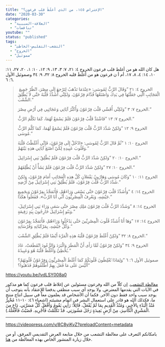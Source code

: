 ```yaml
---
title: "الإعتراض ١٤٥، من الذي أغلَظَ قلب فرعون؟"
date: "2020-03-30"
categories: 
  - "العلاقة-السببية"
  - "تناقضات"
youtube: ""
status: "published"
tags: 
  - "التشعب-التقليص-الخاطئ"
  - "الخروج"
  - "صموئيل"
---
```


هل كان الله هو من أغلط قلب فرعون الخروج ٤: ٢١، ٧: ٣، ١٣، ٩: ١٢، ١٠: ١، ٢٠، ٢٧، ١١: ١٠، ١٤: ٤، ٨، ١٧، أم أ ن فرعون هو من أغلَظَ قلبه الخروج ٨: ٣٢، ٩: ٣٤ وصموئيل الأول ٦: ٦.

>  الخروج ٤: ٢١ ”وَقَالَ الرَّبُّ لِمُوسَى: «عِنْدَمَا تَذْهَبُ لِتَرْجعَ إِلَى مِصْرَ، انْظُرْ جَمِيعَ الْعَجَائِبِ الَّتِي جَعَلْتُهَا فِي يَدِكَ وَاصْنَعْهَا قُدَّامَ فِرْعَوْنَ. وَلكِنِّي أُشَدِّدُ قَلْبَهُ حَتَّى لاَ يُطْلِقَ الشَّعْبَ.“
> 
> الخروج ٧: ٣ ”وَلكِنِّي أُقَسِّي قَلْبَ فِرْعَوْنَ وَأُكَثِّرُ آيَاتِي وَعَجَائِبِي فِي أَرْضِ مِصْرَ.“
> 
> الخروج ٧: ١٣ ”فَاشْتَدَّ قَلْبُ فِرْعَوْنَ فَلَمْ يَسْمَعْ لَهُمَا، كَمَا تَكَلَّمَ الرَّبُّ.“
> 
> الخروج ٩: ١٢ ”وَلكِنْ شَدَّدَ الرَّبُّ قَلْبَ فِرْعَوْنَ فَلَمْ يَسْمَعْ لَهُمَا، كَمَا كَلَّمَ الرَّبُّ مُوسَى.“
> 
> الخروج ١٠: ١ ”ثُمَّ قَالَ الرَّبُّ لِمُوسَى: «ادْخُلْ إِلَى فِرْعَوْنَ، فَإِنِّي أَغْلَظْتُ قَلْبَهُ وَقُلُوبَ عَبِيدِهِ لِكَيْ أَصْنَعَ آيَاتِي هذِهِ بَيْنَهُمْ.“
> 
> الخروج ١٠: ٢٠ ”وَلكِنْ شَدَّدَ الرَّبُّ قَلْبَ فِرْعَوْنَ فَلَمْ يُطْلِقْ بَنِي إِسْرَائِيلَ.“
> 
> الخروج ١٠: ٢٧ ”وَلكِنْ شَدَّدَ الرَّبُّ قَلْبَ فِرْعَوْنَ فَلَمْ يَشَأْ أَنْ يُطْلِقَهُمْ.“
> 
> الخروج ١١: ١٠ ”وَكَانَ مُوسَى وَهَارُونُ يَفْعَلاَنِ كُلَّ هذِهِ الْعَجَائِبِ أَمَامَ فِرْعَوْنَ، وَلكِنْ شَدَّدَ الرَّبُّ قَلْبَ فِرْعَوْنَ، فَلَمْ يُطْلِقْ بَنِي إِسْرَائِيلَ مِنْ أَرْضِهِ.“
> 
> الخروج ١٤: ٤ ”وَأُشَدِّدُ قَلْبَ فِرْعَوْنَ حَتَّى يَسْعَى وَرَاءَهُمْ، فَأَتَمَجَّدُ بِفِرْعَوْنَ وَبِجَمِيعِ جَيْشِهِ، وَيَعْرِفُ الْمِصْرِيُّونَ أَنِّي أَنَا الرَّبُّ». فَفَعَلُوا هكَذَا.“
> 
> الخروج ١٤: ٨ ”وَشَدَّدَ الرَّبُّ قَلْبَ فِرْعَوْنَ مَلِكِ مِصْرَ حَتَّى سَعَى وَرَاءَ بَنِي إِسْرَائِيلَ، وَبَنُو إِسْرَائِيلَ خَارِجُونَ بِيَدٍ رَفِيعَةٍ.“
> 
> الخروج ١٤: ١٧ ”وَهَا أَنَا أُشَدِّدُ قُلُوبَ الْمِصْرِيِّينَ حَتَّى يَدْخُلُوا وَرَاءَهُمْ، فَأَتَمَجَّدُ بِفِرْعَوْنَ وَكُلِّ جَيْشِهِ، بِمَرْكَبَاتِهِ وَفُرْسَانِهِ.“
> 
> الخروج ٨: ٣٢ ”وَلكِنْ أَغْلَظَ فِرْعَوْنُ قَلْبَهُ هذِهِ الْمَرَّةَ أَيْضًا فَلَمْ يُطْلِقِ الشَّعْبَ.“
> 
> الخروج ٩: ٣٤ ”وَلكِنْ فِرْعَوْنُ لَمَّا رَأَى أَنَّ الْمَطَرَ وَالْبَرَدَ وَالرُّعُودَ انْقَطَعَتْ، عَادَ يُخْطِئُ وَأَغْلَظَ قَلْبَهُ هُوَ وَعَبِيدُهُ.“
> 
> صموئيل الأول ٦: ٦ ”وَلِمَاذَا تُغْلِظُونَ قُلُوبَكُمْ كَمَا أَغْلَظَ الْمِصْرِيُّونَ وَفِرْعَوْنُ قُلُوبَهُمْ؟ أَلَيْسَ عَلَى مَا فَعَلَ بِهِمْ أَطْلَقُوهُمْ فَذَهَبُوا؟“

https://youtu.be/lvdLSY008a0

[مغالطة التشعب](https://reasonofhope.com/2019/07/25/bifurcation/). إن كلّاً من الله وفرعون مسئولين عن إغلاظ قلب فرعون كما هو مذكور في الآيات التي يقدمها المعترض. ولا يوجد أي سبب منطقي يدفعنا للإعتقاد بأنه يتوجب أن يوجد سبب واحد فقط دون الآخر. فكما أن الأشخاص قد يعلمون معاً في سبيل انتاج منتجٍ ما، فكذلك الله هو قادر على استعمال البشر في اتمام مشيئته (اشعياء ٤٦: ١٠-١١ مُخْبِرٌ مُنْذُ الْبَدْءِ بِالأَخِيرِ، وَمُنْذُ الْقَدِيمِ بِمَا لَمْ يُفْعَلْ، قَائِلاً: رَأْيِي يَقُومُ وَأَفْعَلُ كُلَّ مَسَرَّتِي. دَاعٍ مِنَ الْمَشْرِقِ الْكَاسِرَ، مِنْ أَرْضٍ بَعِيدَةٍ رَجُلَ مَشُورَتِي. قَدْ تَكَلَّمْتُ فَأُجْرِيهِ. قَضَيْتُ فَأَفْعَلُهُ.).

* * *

https://videopress.com/v/8C8yiKvZ?preloadContent=metadata

بامكانكم التعرف على مغالطة التشعب من خلال متابعة العرض التقديمي المرفق، أو من خلال زيارة المنشور الخاص بهذه المغالطة من [هنا](https://reasonofhope.com/2019/07/25/bifurcation/).
